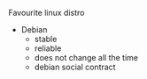 Favourite linux distro
- Debian
	- stable
	- reliable
	- does not change all the time
	- debian social contract